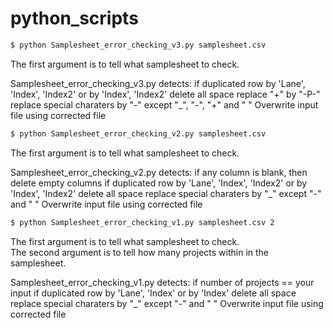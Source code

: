 # python_scripts
```bash
$ python Samplesheet_error_checking_v3.py samplesheet.csv
```
The first argument is to tell what samplesheet to check.  
  

Samplesheet_error_checking_v3.py detects:
  if duplicated row by 'Lane', 'Index', 'Index2' or by 'Index', 'Index2' 
  delete all space
  replace "+" by "-P-"
  replace special charaters by "-" except "_", "-", "+" and " "
  Overwrite input file using corrected file




```bash
$ python Samplesheet_error_checking_v2.py samplesheet.csv
```
The first argument is to tell what samplesheet to check.  
  

Samplesheet_error_checking_v2.py detects:
  if any column is blank, then delete empty columns
  if duplicated row by 'Lane', 'Index', 'Index2' or by 'Index', 'Index2' 
  delete all space
  replace special charaters by "_" except "-" and " "
  Overwrite input file using corrected file



```bash
$ python Samplesheet_error_checking_v1.py samplesheet.csv 2
```
The first argument is to tell what samplesheet to check.  
The second argument is to tell how many projects within in the samplesheet.  

Samplesheet_error_checking_v1.py detects:
  if number of projects == your input
  if duplicated row by 'Lane', 'Index' or by 'Index' 
  delete all space
  replace special charaters by "_" except "-" and " "
  Overwrite input file using corrected file
